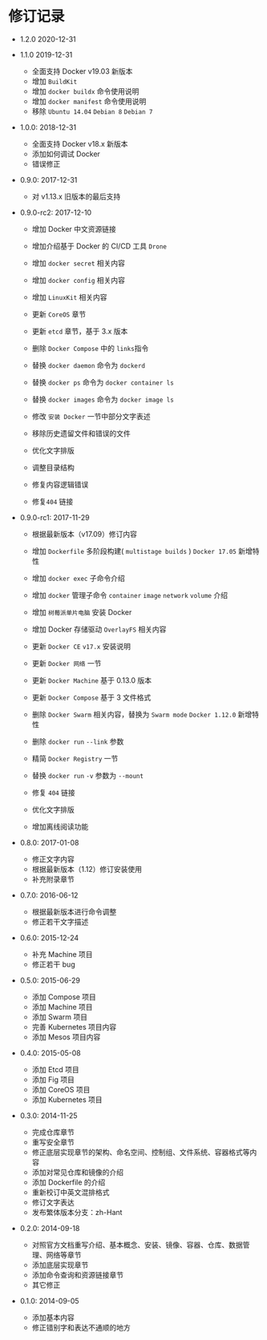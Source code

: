 # 修订记录

* 1.2.0 2020-12-31

* 1.1.0 2019-12-31
  * 全面支持 Docker v19.03 新版本
  * 增加 `BuildKit`
  * 增加 `docker buildx` 命令使用说明
  * 增加 `docker manifest` 命令使用说明
  * 移除 `Ubuntu 14.04` `Debian 8` `Debian 7`

* 1.0.0: 2018-12-31
  * 全面支持 Docker v18.x 新版本
  * 添加如何调试 Docker
  * 错误修正

* 0.9.0: 2017-12-31
  * 对 v1.13.x 旧版本的最后支持

* 0.9.0-rc2: 2017-12-10

  * 增加 Docker 中文资源链接
  * 增加介绍基于 Docker 的 CI/CD 工具 `Drone`
  * 增加 `docker secret` 相关内容
  * 增加 `docker config` 相关内容
  * 增加 `LinuxKit` 相关内容

  * 更新 `CoreOS` 章节
  * 更新 `etcd` 章节，基于 3.x 版本

  * 删除 `Docker Compose` 中的 `links`指令

  * 替换 `docker daemon` 命令为 `dockerd`
  * 替换 `docker ps` 命令为 `docker container ls`
  * 替换 `docker images` 命令为 `docker image ls`

  * 修改 `安装 Docker` 一节中部分文字表述

  * 移除历史遗留文件和错误的文件
  * 优化文字排版
  * 调整目录结构
  * 修复内容逻辑错误
  * 修复`404` 链接

* 0.9.0-rc1: 2017-11-29

  * 根据最新版本（v17.09）修订内容

  * 增加 `Dockerfile` 多阶段构建( `multistage builds` ) `Docker 17.05` 新增特性
  * 增加 `docker exec` 子命令介绍
  * 增加 `docker` 管理子命令 `container` `image` `network` `volume` 介绍
  * 增加 `树莓派单片电脑` 安装 Docker
  * 增加 Docker 存储驱动 `OverlayFS` 相关内容

  * 更新 `Docker CE` `v17.x` 安装说明
  * 更新 `Docker 网络` 一节
  * 更新 `Docker Machine` 基于 0.13.0 版本
  * 更新 `Docker Compose` 基于 3 文件格式

  * 删除 `Docker Swarm` 相关内容，替换为 `Swarm mode` `Docker 1.12.0` 新增特性
  * 删除 `docker run` `--link` 参数

  * 精简 `Docker Registry` 一节

  * 替换 `docker run` `-v` 参数为 `--mount`

  * 修复 `404` 链接
  * 优化文字排版
  * 增加离线阅读功能

* 0.8.0: 2017-01-08

  * 修正文字内容
  * 根据最新版本（1.12）修订安装使用
  * 补充附录章节

* 0.7.0: 2016-06-12

  * 根据最新版本进行命令调整
  * 修正若干文字描述

* 0.6.0: 2015-12-24

  * 补充 Machine 项目
  * 修正若干 bug

* 0.5.0: 2015-06-29

  * 添加 Compose 项目
  * 添加 Machine 项目
  * 添加 Swarm 项目
  * 完善 Kubernetes 项目内容
  * 添加 Mesos 项目内容

* 0.4.0: 2015-05-08

  * 添加 Etcd 项目
  * 添加 Fig 项目
  * 添加 CoreOS 项目
  * 添加 Kubernetes 项目

* 0.3.0: 2014-11-25

  * 完成仓库章节
  * 重写安全章节
  * 修正底层实现章节的架构、命名空间、控制组、文件系统、容器格式等内容
  * 添加对常见仓库和镜像的介绍
  * 添加 Dockerfile 的介绍
  * 重新校订中英文混排格式
  * 修订文字表达
  * 发布繁体版本分支：zh-Hant

* 0.2.0: 2014-09-18

  * 对照官方文档重写介绍、基本概念、安装、镜像、容器、仓库、数据管理、网络等章节
  * 添加底层实现章节
  * 添加命令查询和资源链接章节
  * 其它修正

* 0.1.0: 2014-09-05

  * 添加基本内容
  * 修正错别字和表达不通顺的地方
